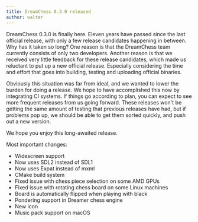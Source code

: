 ```yaml
---
title: DreamChess 0.3.0 released
author: walter
---
```

DreamChess 0.3.0 is finally here. Eleven years have passed since the last
official release, with only a few release candidates happening in between.
Why has it taken so long? One reason is that the DreamChess team currently
consists of only two developers. Another reason is that we received very
little feedback for these release candidates, which made us reluctant to put
up a new official release. Especially considering the time and effort that
goes into building, testing and uploading official binaries.

Obviously this situation was far from ideal, and we wanted to lower the burden
for doing a release. We hope to have accomplished this now by integrating CI
systems. If things go according to plan, you can expect to see more frequent
releases from us going forward. These releases won't be getting the same
amount of testing that previous releases have had, but if problems pop up, we
should be able to get them sorted quickly, and push out a new version.

We hope you enjoy this long-awaited release.

Most important changes:
- Widescreen support
- Now uses SDL2 instead of SDL1
- Now uses Expat instead of mxml
- CMake build system
- Fixed issue with chess piece selection on some AMD GPUs
- Fixed issue with rotating chess board on some Linux machines
- Board is automatically flipped when playing with black
- Pondering support in Dreamer chess engine
- New icon
- Music pack support on macOS
